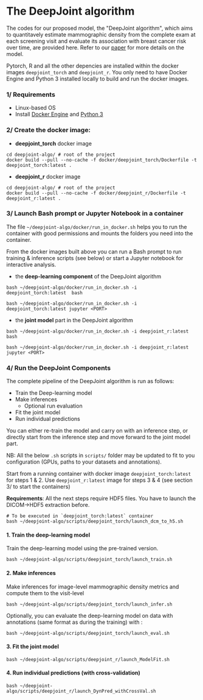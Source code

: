 # The DeepJoint algorithm
The codes for our proposed model, the "DeepJoint algorithm", which aims to quantitavely estimate mammographic density from the complete exam at each screening visit and evaluate its association with breast cancer risk over time, are provided here.
Refer to our [paper](https://arxiv.org/abs/2403.13488v1) for more details on the model.

Pytorch, R and all the other depencies are installed within the docker images `deepjoint_torch` and `deepjoint_r`. 
You only need to have Docker Engine and Python 3 installed locally to build and run the docker images.

### 1/ Requirements 
* Linux-based OS 
* Install [Docker Engine](https://docs.docker.com/get-started/get-docker/) and [Python 3](https://www.python.org/downloads/)

### 2/ Create the docker image:

- **deepjoint_torch** docker image
```
cd deepjoint-algo/ # root of the project
docker build --pull --no-cache -f docker/deepjoint_torch/Dockerfile -t deepjoint_torch:latest .
```
- **deepjoint_r** docker image
```
cd deepjoint-algo/ # root of the project
docker build --pull --no-cache -f docker/deepjoint_r/Dockerfile -t deepjoint_r:latest .
```

### 3/ Launch Bash prompt or Jupyter Notebook in a container

The file `~/deepjoint-algo/docker/run_in_docker.sh` helps you to run the container with good 
permissions and mounts the folders you need into the container.

From the docker images built above you can run a Bash prompt to run training & inference scripts (see below) or 
start a Jupyter notebook for interactive analysis.

- the **deep-learning component** of the DeepJoint algorithm

```
bash ~/deepjoint-algo/docker/run_in_docker.sh -i deepjoint_torch:latest  bash
```

```
bash ~/deepjoint-algo/docker/run_in_docker.sh -i deepjoint_torch:latest jupyter <PORT>
```

- the **joint model** part in the DeepJoint algorithm
```
bash ~/deepjoint-algo/docker/run_in_docker.sh -i deepjoint_r:latest bash
```

```
bash ~/deepjoint-algo/docker/run_in_docker.sh -i deepjoint_r:latest jupyter <PORT>
```

### 4/ Run the DeepJoint Components

The complete pipeline of the DeepJoint algorithm is run as follows:
* Train the Deep-learning model
* Make inferences
  * Optional run evaluation
* Fit the joint model
* Run individual predictions

You can either re-train the model and carry on with an inference step,
or directly start from the inference step and move forward to the joint model part.

NB: All the below `.sh` scripts in `scripts/` folder may be updated to fit to you configuration 
(GPUs, paths to your datasets and annotations).

Start from a running container with docker image `deepjoint_torch:latest` for steps 1 & 2.
Use `deepjoint_r:latest` image for steps 3 & 4 (see section 3/ to start the containers)


**Requirements**: All the next steps require HDF5 files. You have to launch the DICOM->HDF5 extraction before. 

```shell
# To be executed in `deepjoint_torch:latest` container
bash ~/deepjoint-algo/scripts/deepjoint_torch/launch_dcm_to_h5.sh
```


#### 1. Train the deep-learning model

Train the deep-learning model using the pre-trained version.

```
bash ~/deepjoint-algo/scripts/deepjoint_torch/launch_train.sh
```

#### 2. Make inferences

Make inferences for image-level mammographic density metrics and compute them to the visit-level
```
bash ~/deepjoint-algo/scripts/deepjoint_torch/launch_infer.sh
```

Optionally, you can evaluate the deep-learning model on data with annotations
(same format as during the training) with :

```
bash ~/deepjoint-algo/scripts/deepjoint_torch/launch_eval.sh
```

#### 3. Fit the joint model

```
bash ~/deepjoint-algo/scripts/deepjoint_r/launch_ModelFit.sh
```

#### 4. Run individual predictions (with cross-validation)

```
bash ~/deepjoint-algo/scripts/deepjoint_r/launch_DynPred_withCrossVal.sh
```


